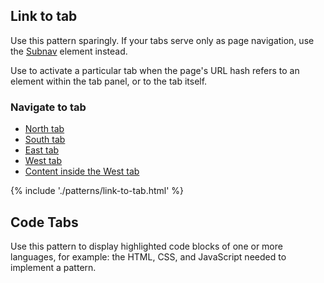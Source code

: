 ## Link to tab

<rh-alert state="warning">Use this pattern sparingly. If your tabs serve only as 
  page navigation, use the [Subnav](/elements/subnavigation) element 
  instead.</rh-alert>

Use to activate a particular tab when the page's URL hash refers to an element
within the tab panel, or to the tab itself.

<uxdot-pattern src="./patterns/link-to-tab.html">
</uxdot-pattern>

<nav id="simulate-nav" aria-labelledby="simulate-nav-heading">
  <h3 id="simulate-nav-heading">Navigate to tab</h3>
  <ul>
    <li><a href="#north">North tab</a></li>
    <li><a href="#south">South tab</a></li>
    <li><a href="#east">East tab</a></li>
    <li><a href="#west">West tab</a></li>
    <li><a href="#best">Content inside the West tab</a></li>
  </ul>
</nav>

{% include './patterns/link-to-tab.html' %}

## Code Tabs

Use this pattern to display highlighted code blocks of one or more languages, 
for example: the HTML, CSS, and JavaScript needed to implement a pattern.

<uxdot-pattern src="./patterns/code-tabs.html">
</uxdot-pattern>

[element]: /elements/tabs
[css-props]: /elements/tabs/code/#css-custom-properties

